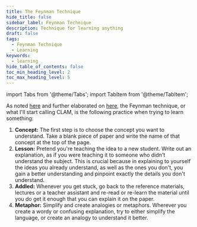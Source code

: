 ```yaml
---
title: The Feynman Technique
hide_title: false
sidebar_label: Feynman Technique
description: Technique for learning anything
draft: false
tags: 
  - Feynman Technique
  - Learning
keywords: 
  - learning
hide_table_of_contents: false
toc_min_heading_level: 2
toc_max_heading_level: 5
---
```


import Tabs from '@theme/Tabs';
import TabItem from '@theme/TabItem';

As noted [here](https://medium.com/taking-note/learning-from-the-feynman-technique-5373014ad230) and further elaborated on [here](https://www.scotthyoung.com/learnonsteroids/grab/TranscriptFeynman.pdf), the Feynman technique, or what I'll start calling CLAM, is the following practice when trying to learn something:

1. **Concept:** The first step is to choose the concept you want to understand. Take a blank piece of paper and write the name of that concept at the top of the page.
2. **Lesson:** Pretend you're teaching the idea to a new student. Write out an explanation, as if you were teaching it to someone who didn't understand the subject. This is crucial because in explaining to yourself the ideas you already understand, as well as the ones you don't, you gain a better understanding and pinpoint exactly the details you don't understand.
3. **Addled:** Whenever you get stuck, go back to the reference materials, lectures or a teacher assistant and re-read or re-learn the material until you do get it enough that you can explain it on the paper.
4. **Metaphor:** Simplify and create analogies or metaphors. Wherever you create a wordy or confusing explanation, try to either simplify the  language, or create an analogy to understand it better.